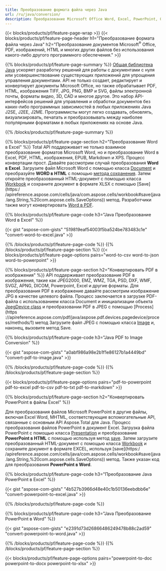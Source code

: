 ```yaml
---
title: Преобразование формата файла через Java 
url: /ru/java/conversion/
description: Преобразование Microsoft Office Word, Excel, PowerPoint, Outlook, PDF, HTML, 3D-изображений, диаграмм, форматов видео и других форматов с помощью всего нескольких строк кода Java.
---
```


{{< blocks/products/pf/feature-page-wrap >}}
{{< blocks/products/pf/feature-page-header h1="Преобразование формата файла через Java" h2="Преобразование документов Microsoft<sup>&reg;</sup> Office, PDF, изображений, HTML и многих других файлов без использования какого-либо другого программного обеспечения." >}}

{{% blocks/products/pf/feature-page-summary %}}
[Общая библиотека Java](https://products.aspose.com/total/java/) ускоряет разработку решений для работы с документами с нуля или усовершенствование существующих приложений для упрощения управления документами. API не только создает, редактирует и конвертирует документы Microsoft Office, но также обрабатывает PDF, HTML, изображения TIFF, JPG, PNG, BMP и SVG, файлы электронной почты, форматы видео, 3D, CAD и многое другое. Это набор API-интерфейсов решений для управления и обработки документов без каких-либо программных зависимостей в любых приложениях Java J2SE, J2EE, J2ME. Программисты могут легко создавать, обновлять, визуализировать, печатать и преобразовывать между наиболее популярными форматами в любых приложениях на основе Java.

{{% /blocks/products/pf/feature-page-summary  %}}

{{% blocks/products/pf/feature-page-section  h2="Преобразование Word в Excel" %}}
Total API поддерживает не только взаимное преобразование форматов Microsoft Word, но и преобразование Word в Excel, PDF, HTML, изображения, EPUB, Markdown и XPS. Процесс конвертации прост. Давайте рассмотрим случай преобразования **Word в Excel**. Загрузите файл Microsoft Word с помощью класса [Document](https://reference.aspose.com/words/java/com.aspose.words/Document) и преобразуйте **WORD в HTML** с помощью [метода сохранения](https://reference.aspose.com/words/java/com.aspose.words/Document#save(java.lang.String,com.aspose.words.SaveOptions)). Затем откройте преобразованный HTML-документ с помощью класса [Workbook](https://reference.aspose.com/cells/java/com.aspose.cells/Workbook) и сохраните документ в формате XLSX с помощью [Save](https:/ /apireference.aspose.com/cells/java/com.aspose.cells/workbook#save(java.lang.String,%20com.aspose.cells.SaveOptions)) метод.
 Разработчики также могут конвертировать [Word в PDF](https://products.aspose.com/words/java/conversion/word-to-pdf/).


{{% blocks/products/pf/feature-page-code h3="Java Преобразование Word в Excel" %}}

{{< gist "aspose-com-gists" "519819eaf54003f5ba524be783483c1e" "convert-word-to-excel.java" >}}

{{% /blocks/products/pf/feature-page-code  %}}
{{% /blocks/products/pf/feature-page-section %}}
{{< blocks/products/pf/feature-page-options pairs="word-to-csv word-to-json word-to-powerpoint" >}}


{{% blocks/products/pf/feature-page-section  h2="Конвертировать PDF в изображения" %}}
API поддерживает преобразование PDF в изображения, такие как JPEG2000, EMZ, WMZ, TGA, PSD, DXF, WMF, SVGZ, APNG, DICOM, Powerpoint, Excel и другие форматы. Для преобразования PDF в изображение давайте рассмотрим изображение JPG в качестве целевого файла. Процесс заключается в загрузке PDF-файла с использованием класса Document и инициализации объекта [JpegDevice class](https://reference.aspose.com/pdf/java/aspose.pdf.devices/jpegdevice) и преобразовании PDF в JPEG с помощью [Process](https ://apireference.aspose.com/pdf/java/aspose.pdf.devices.pagedevice/process/methods/1) метод
Загрузите файл JPEG с помощью класса [Image](https://reference.aspose.com/imaging/java/aspose.imaging/image) и, наконец, вызовите метод Save.

{{% blocks/products/pf/feature-page-code h3="Java PDF to Image Conversion" %}}

{{< gist "aspose-com-gists" "a0abf986a98e2b1f1e86127b1a4449bd" "convert-pdf-to-image.java" >}}


{{% /blocks/products/pf/feature-page-code  %}}
{{% /blocks/products/pf/feature-page-section %}}

{{< blocks/products/pf/feature-page-options pairs="pdf-to-powerpoint pdf-to-excel pdf-to-csv pdf-to-txt pdf-to-markdown" >}}

{{% blocks/products/pf/feature-page-section  h2="Конвертировать PowerPoint в файлы Excel" %}}

Для преобразования файлов Microsoft PowerPoint в другие файлы, включая Excel Word, MHTML, соответствующие вспомогательные API, связанные с основным API Aspose.Total для Java. Процесс преобразования файлов PowerPoint в документ Excel. Загрузка файла PowerPoint с помощью класса [Presentation](https://reference.aspose.com/slides/java/com.aspose.slides/Presentation) и преобразование **PowerPoint в HTML** с помощью используя метод [save](https://reference.aspose.com/slides/java/com.aspose.slides/Presentation#save-java.lang.String-int-com.aspose.slides.ISaveOptions-). Затем загрузите преобразованный HTML-документ с помощью класса [Workbook](https://reference.aspose.com/cells/java/com.aspose.cells/Workbook) и сохраните документ в формате EXCEL, используя [save](https:/ /apireference.aspose.com/cells/java/com.aspose.cells/workbook#save(java.lang.String,%20com.aspose.cells.SaveOptions)) метод. Также указан код для преобразования **PowerPoint в Word**.

{{% blocks/products/pf/feature-page-code h3="Преобразование Java PowerPoint в Excel" %}}

{{< gist "aspose-com-gists" "4b527b3966d48e40c1b50136eebdbb6e" "convert-powerpoint-to-excel.java" >}}

{{% /blocks/products/pf/feature-page-code %}}

{{% blocks/products/pf/feature-page-code h3="Java Преобразование PowerPoint в Word" %}}

{{< gist "aspose-com-gists" "e2391d73d26866486249478b88c2ad59" "convert-powerpoint-to-word.java" >}}

{{% /blocks/products/pf/feature-page-code %}}
{{% /blocks/products/pf/feature-page-section %}}

{{< blocks/products/pf/feature-page-options pairs="powerpoint-to-doc powerpoint-to-docx powerpoint-to-xlsx" >}}